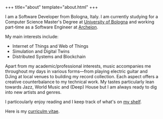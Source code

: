 +++
title="about"
template="about.html"
+++

I am a Software Developer from Bologna, Italy. I am currently studying for a Computer Science Master's Degree at [University of Bologna](https://unibo.it/en) and working part-time as a Software Engineer at [Archeion](https://archeion.tech).

My main interests include:
- Internet of Things and Web of Things
- Simulation and Digital Twins
- Distributed Systems and Blockchain

Apart from my academic/professional interests, music accompanies me throughout my days in various forms—from playing electric guitar and DJing at local venues to building my record collection. Each aspect offers a creative counterbalance to my technical work.
My tastes particularly lean towards Jazz, World Music and (Deep) House but I am always ready to dig into new artists and genres.

I particoularly enjoy reading and I keep track of what's on [my shelf](https://www.goodreads.com/user/show/177877174). 

Here is my [curriculm vitae](simone-tassi-cv.pdf).
